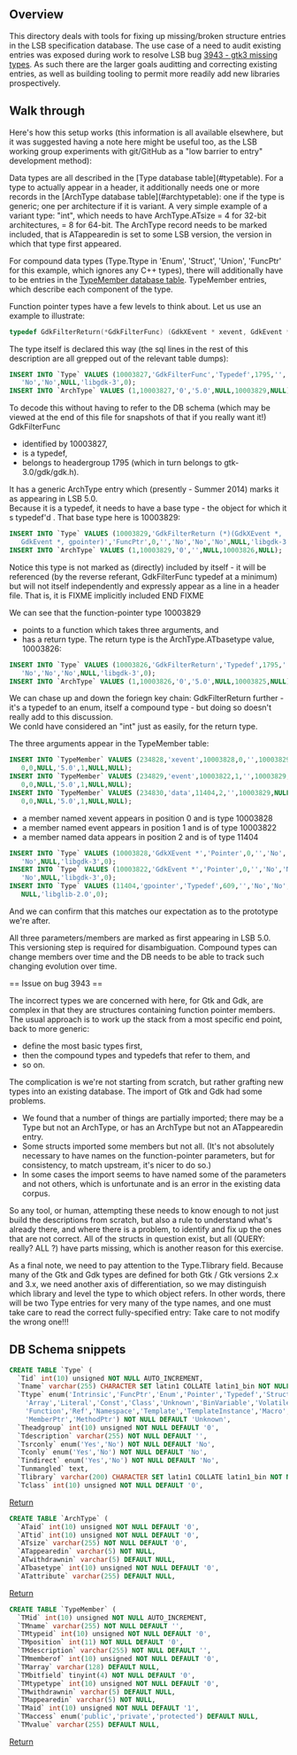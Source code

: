 ## Overview

This directory deals with tools for fixing up missing/broken structure
entries in the LSB specification database.  The use case of a need to 
audit existing entries was exposed during work to resolve LSB 
bug [3943 - gtk3 missing 
types](https://lsbbugs.linuxfoundation.org/show_bug.cgi?id=3943). 
As such there are the larger goals  auditting and correcting 
existing entries, as well as building tooling to permit more 
readily add new libraries prospectively. 

## Walk through

Here's how this setup works
(this information is all available elsewhere, but it was suggested having
a note here might be useful too, as the LSB working group experiments
with git/GitHub as a "low barrier to entry" development method):

<a name="typetable_return">
</a> Data types are all described in the [Type database
table](#typetable).  For a type to actually appear in a header,
it additionally needs one or more records in the [ArchType database
table](#archtypetable): one if the type is generic; one per architecture
if it is variant. A very simple example of a variant type: "int",
which needs to have ArchType.ATsize = 4 for 32-bit architectures, =
8 for 64-bit.  The ArchType record needs to be marked included, that is
ATappearedin is set to some LSB version, the version in which that type
first appeared.

<a name="typemembertable_return"></a> 
For compound data types (Type.Ttype in 'Enum', 'Struct', 'Union',
'FuncPtr' for this example, which ignores any C++ types), there
will additionally have to be entries in the [TypeMember database
table](#typemembertable).  TypeMember entries, which describe each
component of the type.

Function pointer types have a few levels to think about. Let us use
an example to illustrate:

```C
typedef GdkFilterReturn(*GdkFilterFunc) (GdkXEvent * xevent, GdkEvent * event, gpointer data);
```

The type itself is declared this way (the sql lines in the rest of
this description are all grepped out of the relevant table dumps):

```sql
INSERT INTO `Type` VALUES (10003827,'GdkFilterFunc','Typedef',1795,'','No',
   'No','No',NULL,'libgdk-3',0);
INSERT INTO `ArchType` VALUES (1,10003827,'0','5.0',NULL,10003829,NULL);
```

To decode this without having to refer to the DB schema (which may be viewed
at the
end of this file for snapshots of that if you really want it!)
GdkFilterFunc 
 * identified by 10003827, 
 * is a typedef, 
 * belongs to headergroup 1795 (which in turn belongs to gtk-3.0/gdk/gdk.h).

It has a generic ArchType entry which (presently - Summer 2014) 
marks it as appearing in LSB 5.0.  
Because it is a typedef, it needs to have a base type - the object for 
which it s typedef'd . That base type here is 10003829:

```sql
INSERT INTO `Type` VALUES (10003829,'GdkFilterReturn (*)(GdkXEvent *, 
   GdkEvent *, gpointer)','FuncPtr',0,'','No','No','No',NULL,'libgdk-3',0);
INSERT INTO `ArchType` VALUES (1,10003829,'0','',NULL,10003826,NULL);
```

Notice this type is not marked as (directly) included by itself - 
it will be referenced
(by the reverse referant, GdkFilterFunc typedef at a minimum) 
but will not itself independently and expressly appear as
a line in a header file.  That is, it is FIXME implicitly included END FIXME

We can see that the function-pointer type 10003829 
 * points to
a function which takes three arguments, and 
 * has a return type.
The return type is the ArchType.ATbasetype value, 10003826:

```sql
INSERT INTO `Type` VALUES (10003826,'GdkFilterReturn','Typedef',1795,'',
   'No','No','No',NULL,'libgdk-3',0);
INSERT INTO `ArchType` VALUES (1,10003826,'0','5.0',NULL,10003825,NULL);
```

We can chase up and down the foriegn key chain: GdkFilterReturn further - it's a typedef to an enum, itself
a compound type - but doing so doesn't really add to this discussion.  
We conld have considered an "int" just as easily, for the return type.

The three arguments appear in the TypeMember table:

```sql
INSERT INTO `TypeMember` VALUES (234828,'xevent',10003828,0,'',10003829,NULL,
   0,0,NULL,'5.0',1,NULL,NULL);
INSERT INTO `TypeMember` VALUES (234829,'event',10003822,1,'',10003829,NULL,
   0,0,NULL,'5.0',1,NULL,NULL);
INSERT INTO `TypeMember` VALUES (234830,'data',11404,2,'',10003829,NULL,
   0,0,NULL,'5.0',1,NULL,NULL);
```

 * a member named xevent appears in position 0 and is type 10003828
 * a member named event appears in position 1 and is of type 10003822
 * a member named data appears in position 2 and is of type 11404

```sql
INSERT INTO `Type` VALUES (10003828,'GdkXEvent *','Pointer',0,'','No','No',
   'No',NULL,'libgdk-3',0);
INSERT INTO `Type` VALUES (10003822,'GdkEvent *','Pointer',0,'','No','No',
   'No',NULL,'libgdk-3',0);
INSERT INTO `Type` VALUES (11404,'gpointer','Typedef',609,'','No','No','No',
   NULL,'libglib-2.0',0);
```

And we can confirm that this matches our expectation as to the prototype 
we're after.

All three parameters/members are marked as first appearing in LSB 5.0.  
This
versioning step is required for disambiguation.   Compound types can 
change members over time
and the DB needs to be able to track such changing evolution over time.

== Issue on bug 3943 == 

The incorrect types we are concerned with here, for Gtk and Gdk, are
complex in that they are structures containing function pointer members.
The usual approach is to work up the stack from a most specific end point, 
back to more generic: 
 * define the most basic types first, 
 * then the compound types and typedefs that refer to them, and 
 * so on.

The complication is we're not starting from scratch, but rather grafting 
new types into an existing database.  The import of Gtk
and Gdk had some problems.  
 * We found that a number of things are partially imported;
there may be a Type but not an ArchType, or has an ArchType but not
an ATappearedin entry.  
 * Some structs imported some members but not all.  (It's not
absolutely necessary to have names on the function-pointer parameters,
but for consistency, to match upstream, it's nicer to do so.) 
 * In some
cases the import seems to have named some of the parameters and not
others, which is unfortunate and is an error in the existing data corpus.

So any tool, or human, attempting these needs to know enough to not
just build the descriptions from scratch, but also a rule to understand what's
already there, and where there is a problem, to identify and fix up the ones 
that are not correct.  All of the
structs in question exist, but all (QUERY: really? ALL ?) have parts 
missing, which is another reason for
this exercise.

As a final note, we need to pay attention to the Type.Tlibrary field.
Because many of the Gtk and Gdk types are defined for both Gtk / Gtk 
versions 2.x
and 3.x, we need another axis of differentiation, so we may distinguish which
library and level the type to which object 
refers.  In other words, there will be two Type entries for very
many of the type names, and one must take care to read the correct 
fully-specified entry: Take care to not modify the wrong one!!!

## DB Schema snippets

<a name="typetable"></a>
```sql
CREATE TABLE `Type` (
  `Tid` int(10) unsigned NOT NULL AUTO_INCREMENT,
  `Tname` varchar(255) CHARACTER SET latin1 COLLATE latin1_bin NOT NULL DEFAULT '',
  `Ttype` enum('Intrinsic','FuncPtr','Enum','Pointer','Typedef','Struct','Union',
    'Array','Literal','Const','Class','Unknown','BinVariable','Volatile',
    'Function','Ref','Namespace','Template','TemplateInstance','Macro',
    'MemberPtr','MethodPtr') NOT NULL DEFAULT 'Unknown',
  `Theadgroup` int(10) unsigned NOT NULL DEFAULT '0',
  `Tdescription` varchar(255) NOT NULL DEFAULT '',
  `Tsrconly` enum('Yes','No') NOT NULL DEFAULT 'No',
  `Tconly` enum('Yes','No') NOT NULL DEFAULT 'No',
  `Tindirect` enum('Yes','No') NOT NULL DEFAULT 'No', 
  `Tunmangled` text,
  `Tlibrary` varchar(200) CHARACTER SET latin1 COLLATE latin1_bin NOT NULL DEFAULT '',
  `Tclass` int(10) unsigned NOT NULL DEFAULT '0',
```
[Return](#typetable_return)

<a name="archtypetable"></a>
```sql
CREATE TABLE `ArchType` (
  `ATaid` int(10) unsigned NOT NULL DEFAULT '0',
  `ATtid` int(10) unsigned NOT NULL DEFAULT '0',
  `ATsize` varchar(255) NOT NULL DEFAULT '0',
  `ATappearedin` varchar(5) NOT NULL,
  `ATwithdrawnin` varchar(5) DEFAULT NULL,
  `ATbasetype` int(10) unsigned NOT NULL DEFAULT '0',
  `ATattribute` varchar(255) DEFAULT NULL,
```
[Return](#typetable_return)

<a name="typemembertable"></a>
```sql
CREATE TABLE `TypeMember` (
  `TMid` int(10) unsigned NOT NULL AUTO_INCREMENT,
  `TMname` varchar(255) NOT NULL DEFAULT '',
  `TMtypeid` int(10) unsigned NOT NULL DEFAULT '0',
  `TMposition` int(11) NOT NULL DEFAULT '0',
  `TMdescription` varchar(255) NOT NULL DEFAULT '',
  `TMmemberof` int(10) unsigned NOT NULL DEFAULT '0',
  `TMarray` varchar(128) DEFAULT NULL,
  `TMbitfield` tinyint(4) NOT NULL DEFAULT '0',
  `TMtypetype` int(10) unsigned NOT NULL DEFAULT '0',
  `TMwithdrawnin` varchar(5) DEFAULT NULL,
  `TMappearedin` varchar(5) NOT NULL,
  `TMaid` int(10) unsigned NOT NULL DEFAULT '1',
  `TMaccess` enum('public','private','protected') DEFAULT NULL,
  `TMvalue` varchar(255) DEFAULT NULL,
```
[Return](#typemembertable_return)
